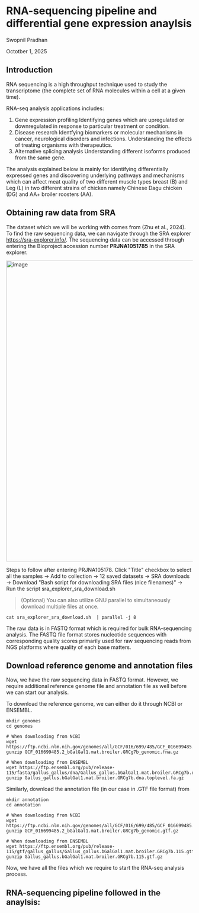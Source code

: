 # RNA-sequencing pipeline and differential gene expression anaylsis

Swopnil Pradhan

Octotber 1, 2025

## Introduction
RNA sequencing is a high throughput technique used to study the transcriptome (the complete set of RNA molecules within a cell at a given time). 

RNA-seq analysis applications includes:
  1. Gene expression profiling
    Identifying genes which are upregulated or downregulated in response to particular treatment or condition.
  2. Disease research
    Identfying biomarkers or molecular mechanisms in cancer, neurological disorders and infections. Understanding the effects of treating organisms with therapeutics. 
  3.   Alternative splicing analysis
     Understanding different isoforms produced from the same gene.

The analysis explained below is mainly for identifying differentially expressed genes and discovering underlying pathways and mechanisms which can affect meat quality of two different muscle types breast (B) and Leg (L) in two different strains of chicken namely Chinese Dagu chicken (DG) and AA+ broiler roosters (AA). 

## Obtaining raw data from SRA

The dataset which we will be working with comes from (Zhu et al., 2024). To find the raw sequencing data, we can navigate through the SRA explorer https://sra-explorer.info/.  The sequencing data can be accessed through entering the Bioproject accession number **PRJNA1051785** in the SRA explorer. 

<img width="1440" height="813" alt="image" src="https://github.com/user-attachments/assets/fe04fb89-99e9-4124-b43f-5c705b03ef7d" />

Steps to follow after entering PRJNA105178. 
Click "Title" checkbox to select all the samples -> Add to collection -> 12 saved datasets -> SRA downloads -> Download "Bash script for downloading SRA files (nice filenames)" -> Run the 
script sra_explorer_sra_download.sh 

> (Optional)
You can also utilize GNU parallel to simultaneously download multiple files at once.
```
cat sra_explorer_sra_download.sh  | parallel -j 8 
```
The raw data is in FASTQ format which is required for bulk RNA-sequencing analysis. 
The FASTQ file format stores nucleotide sequences with corresponding quality scores primarily used for raw sequencing reads from NGS platforms where quality of each base matters. 

## Download reference genome and annotation files
Now, we have the raw sequencing data in FASTQ format. However, we require additional reference genome file and annotation file as well before we can start our analysis. 

To download the reference genome, we can either do it through NCBI or ENSEMBL. 

```
mkdir genomes
cd genomes

# When downloading from NCBI
wget https://ftp.ncbi.nlm.nih.gov/genomes/all/GCF/016/699/485/GCF_016699485.2_bGalGal1.mat.broiler.GRCg7b/GCF_016699485.2_bGalGal1.mat.broiler.GRCg7b_genomic.fna.gz
gunzip GCF_016699485.2_bGalGal1.mat.broiler.GRCg7b_genomic.fna.gz
```

```
# When downloading from ENSEMBL
wget https://ftp.ensembl.org/pub/release-115/fasta/gallus_gallus/dna/Gallus_gallus.bGalGal1.mat.broiler.GRCg7b.dna.toplevel.fa.gz
gunzip Gallus_gallus.bGalGal1.mat.broiler.GRCg7b.dna.toplevel.fa.gz
````

Similarly, download the annotation file (in our case in .GTF file format) from

```
mkdir annotation
cd annotation

# When downloading from NCBI
wget https://ftp.ncbi.nlm.nih.gov/genomes/all/GCF/016/699/485/GCF_016699485.2_bGalGal1.mat.broiler.GRCg7b/GCF_016699485.2_bGalGal1.mat.broiler.GRCg7b_genomic.gtf.gz
gunzip GCF_016699485.2_bGalGal1.mat.broiler.GRCg7b_genomic.gtf.gz
```

```
# When downloading from ENSEMBL
wget https://ftp.ensembl.org/pub/release-115/gtf/gallus_gallus/Gallus_gallus.bGalGal1.mat.broiler.GRCg7b.115.gtf.gz
gunzip Gallus_gallus.bGalGal1.mat.broiler.GRCg7b.115.gtf.gz
```

Now, we have all the files which we require to start the RNA-seq analysis process. 

## RNA-sequencing pipeline followed in the anaylsis:
